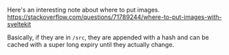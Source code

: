 Here's an interesting note about where to put images. https://stackoverflow.com/questions/71789244/where-to-put-images-with-sveltekit

Basically, if they are in `/src`, they are appended with a hash and can be cached with a super long expiry until they actually change. 